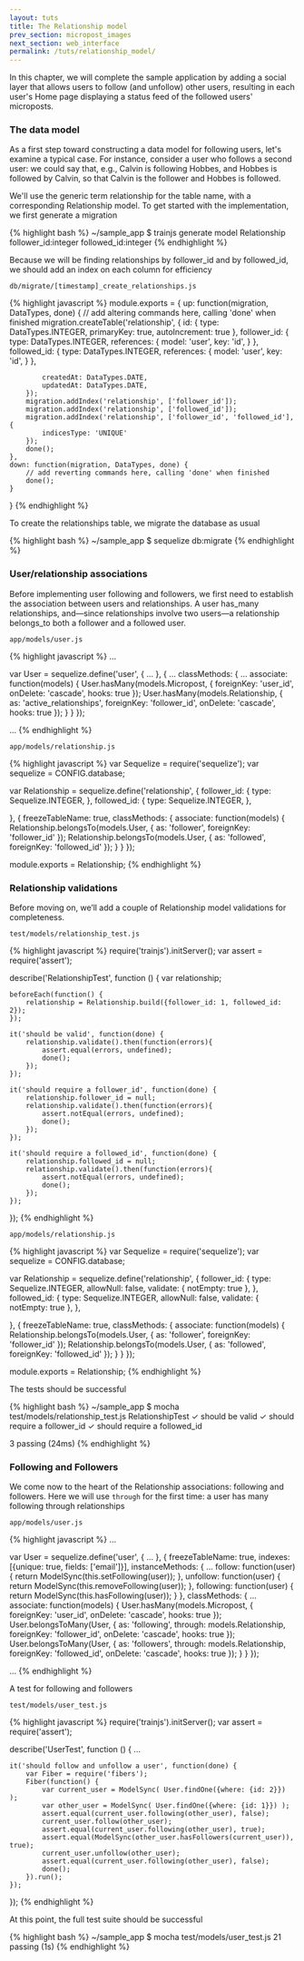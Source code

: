 ```yaml
---
layout: tuts
title: The Relationship model
prev_section: micropost_images
next_section: web_interface
permalink: /tuts/relationship_model/
---
```


In this chapter, we will complete the sample application by adding a social layer that allows users to follow (and unfollow) other users, resulting in each user's Home page displaying a status feed of the followed users' microposts.

### The data model

As a first step toward constructing a data model for following users, let's examine a typical case. For instance, consider a user who follows a second user: we could say that, e.g., Calvin is following Hobbes, and Hobbes is followed by Calvin, so that Calvin is the follower and Hobbes is followed.

 We'll use the generic term relationship for the table name, with a corresponding Relationship model. To get started with the implementation, we first generate a migration
 
 {% highlight bash %}
~/sample_app $ trainjs generate model Relationship follower_id:integer followed_id:integer
{% endhighlight %}

Because we will be finding relationships by follower_id and by followed_id, we should add an index on each column for efficiency

`db/migrate/[timestamp]_create_relationships.js`

{% highlight javascript %}
module.exports = {
	up: function(migration, DataTypes, done) {
		// add altering commands here, calling 'done' when finished
		migration.createTable('relationship', {
			id: {
				type: DataTypes.INTEGER,
				primaryKey: true,
				autoIncrement: true
			},
			follower_id: {
				type: DataTypes.INTEGER,
				references: {
					model: 'user',
					key: 'id',
				}
			},
			followed_id: {
				type: DataTypes.INTEGER,
				references: {
					model: 'user',
					key: 'id',
				}
			},

			createdAt: DataTypes.DATE,
			updatedAt: DataTypes.DATE,
		});
		migration.addIndex('relationship', ['follower_id']);
		migration.addIndex('relationship', ['followed_id']);
		migration.addIndex('relationship', ['follower_id', 'followed_id'], {
			indicesType: 'UNIQUE'
		});
		done();
	},
	down: function(migration, DataTypes, done) {
		// add reverting commands here, calling 'done' when finished
		done();
	}
}
{% endhighlight %}

To create the relationships table, we migrate the database as usual

{% highlight bash %}
~/sample_app $ sequelize db:migrate
{% endhighlight %}


### User/relationship associations

Before implementing user following and followers, we first need to establish the association between users and relationships. A user has_many relationships, and—since relationships involve two users—a relationship belongs_to both a follower and a followed user.

`app/models/user.js`

{% highlight javascript %}
...

var User = sequelize.define('user', {
	...
}, {
    ...
	classMethods: {
		...
		associate: function(models) {
			User.hasMany(models.Micropost, { foreignKey: 'user_id', onDelete: 'cascade', hooks: true });
			User.hasMany(models.Relationship, { as: 'active_relationships', foreignKey: 'follower_id', onDelete: 'cascade', hooks: true });
		}
	}
});

...
{% endhighlight %}

`app/models/relationship.js`

{% highlight javascript %}
var Sequelize = require('sequelize');
var sequelize = CONFIG.database;

var Relationship = sequelize.define('relationship', {
	follower_id: {
		type: Sequelize.INTEGER,
	},
	followed_id: {
		type: Sequelize.INTEGER,
	},

}, {
	freezeTableName: true,
	classMethods: {
		associate: function(models) {
			Relationship.belongsTo(models.User, { as: 'follower', foreignKey: 'follower_id' });
			Relationship.belongsTo(models.User, { as: 'followed', foreignKey: 'followed_id' });
		}
	}
});

module.exports = Relationship;
{% endhighlight %}


### Relationship validations

Before moving on, we’ll add a couple of Relationship model validations for completeness.

`test/models/relationship_test.js`

{% highlight javascript %}
require('trainjs').initServer();
var assert = require('assert');

describe('RelationshipTest', function () {
	var relationship;

	beforeEach(function() {
		relationship = Relationship.build({follower_id: 1, followed_id: 2});
	});

	it('should be valid', function(done) {
		relationship.validate().then(function(errors){
			assert.equal(errors, undefined);
			done();
		});
	});

	it('should require a follower_id', function(done) {
		relationship.follower_id = null;
		relationship.validate().then(function(errors){
			assert.notEqual(errors, undefined);
			done();
		});
	});

	it('should require a followed_id', function(done) {
		relationship.followed_id = null;
		relationship.validate().then(function(errors){
			assert.notEqual(errors, undefined);
			done();
		});
	});
});
{% endhighlight %}

`app/models/relationship.js`

{% highlight javascript %}
var Sequelize = require('sequelize');
var sequelize = CONFIG.database;

var Relationship = sequelize.define('relationship', {
	follower_id: {
		type: Sequelize.INTEGER,
		allowNull: false,
		validate: {
			notEmpty: true
		},
	},
	followed_id: {
		type: Sequelize.INTEGER,
		allowNull: false,
		validate: {
			notEmpty: true
		},
	},

}, {
	freezeTableName: true,
	classMethods: {
		associate: function(models) {
			Relationship.belongsTo(models.User, { as: 'follower', foreignKey: 'follower_id' });
			Relationship.belongsTo(models.User, { as: 'followed', foreignKey: 'followed_id' });
		}
	}
});

module.exports = Relationship;
{% endhighlight %}

The tests should be successful

{% highlight bash %}
~/sample_app $ mocha test/models/relationship_test.js
  RelationshipTest
    ✓ should be valid
    ✓ should require a follower_id
    ✓ should require a followed_id

  3 passing (24ms)
{% endhighlight %}

### Following and Followers

We come now to the heart of the Relationship associations: following and followers. Here we will use `through` for the first time: a user has many following through relationships

`app/models/user.js`

{% highlight javascript %}
...

var User = sequelize.define('user', {
	...
}, {
	freezeTableName: true,
	indexes: [{unique: true, fields: ['email']}],
	instanceMethods: {
		...
		follow: function(user) {
			return ModelSync(this.setFollowing(user));
		},
		unfollow: function(user) {
			return ModelSync(this.removeFollowing(user));
		},
		following: function(user) {
			return ModelSync(this.hasFollowing(user));
		}
	},
	classMethods: {
		...
		associate: function(models) {
			User.hasMany(models.Micropost, {
				foreignKey: 'user_id',
				onDelete: 'cascade',
				hooks: true
			});
			User.belongsToMany(User, {
				as: 'following',
				through: models.Relationship,
				foreignKey: 'follower_id',
				onDelete: 'cascade',
				hooks: true
			});
			User.belongsToMany(User, {
				as: 'followers',
				through: models.Relationship,
				foreignKey: 'followed_id',
				onDelete: 'cascade',
				hooks: true
			});
		}
	}
});

...
{% endhighlight %}

A test for following and followers

`test/models/user_test.js`

{% highlight javascript %}
require('trainjs').initServer();
var assert = require('assert');

describe('UserTest', function () {
	...

	it('should follow and unfollow a user', function(done) {
		var Fiber = require('fibers');
		Fiber(function() {
			var current_user = ModelSync( User.findOne({where: {id: 2}}) );
			var other_user = ModelSync( User.findOne({where: {id: 1}}) );
			assert.equal(current_user.following(other_user), false);
			current_user.follow(other_user);
			assert.equal(current_user.following(other_user), true);
			assert.equal(ModelSync(other_user.hasFollowers(current_user)), true);
			current_user.unfollow(other_user);
			assert.equal(current_user.following(other_user), false);
			done();
		}).run();
	});

});
{% endhighlight %}

At this point, the full test suite should be successful

{% highlight bash %}
~/sample_app $ mocha test/models/user_test.js
  21 passing (1s)
{% endhighlight %}